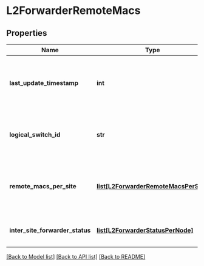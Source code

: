 # L2ForwarderRemoteMacs

## Properties
Name | Type | Description | Notes
------------ | ------------- | ------------- | -------------
**last_update_timestamp** | **int** | Timestamp when the l2 forwarder remote mac addresses was last updated.  | [optional] 
**logical_switch_id** | **str** | Logical switch id on which the L2 forwarder is created.  | [optional] 
**remote_macs_per_site** | [**list[L2ForwarderRemoteMacsPerSite]**](L2ForwarderRemoteMacsPerSite.md) | L2 forwarder remote mac addresses per site for logical switch.  | [optional] 
**inter_site_forwarder_status** | [**list[L2ForwarderStatusPerNode]**](L2ForwarderStatusPerNode.md) | Inter-site forwarder status per node. | [optional] 

[[Back to Model list]](../README.md#documentation-for-models) [[Back to API list]](../README.md#documentation-for-api-endpoints) [[Back to README]](../README.md)

